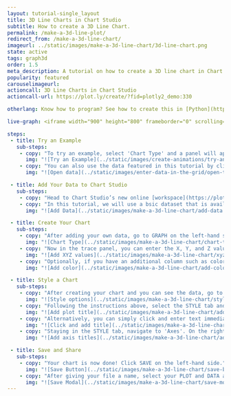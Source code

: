 ```yaml
---
layout: tutorial-single_layout
title: 3D Line Charts in Chart Studio
subtitle: How to create a 3D Line Chart.
permalink: /make-a-3d-line-plot/
redirect_from: /make-a-3d-line-chart/
imageurl: ../static/images/make-a-3d-line-chart/3d-line-chart.png
state: active
tags: graph3d
order: 1.5
meta_description: A tutorial on how to create a 3D line chart in Chart Studio.
popularity: featured
carouselimageurl:
actioncall: 3D Line Charts in Chart Studio
actioncall-url: https://plot.ly/create/?fid=plotly2_demo:330

otherlang: Know how to program? See how to create this in [Python](https://plot.ly/python/3d-line-plots/) or [R](https://plot.ly/r/3d-line-plots/).

live-graph: <iframe width="900" height="800" frameborder="0" scrolling="no" src="//plot.ly/~plotly2_demo/330.embed"></iframe>

steps:
 - title: Try an Example
   sub-steps:
    - copy: "To try an example, select 'Chart Type' and a panel will appear with chart type options. Once you locate the 3D line icon under the '3d'column, you can check out an example before adding your own data by clicking the little graph icon that will show what a sample chart looks like after adding data and playing with the style. You'll also see what labels and style attributes were selected for this specific chart, as well as the end result."
      img: "![Try an Example](../static/images/create-animations/try-an-example.png)"
    - copy: "You can also use the data featured in this tutorial by clicking on 'Open This Data in Chart Studio' on the left-hand side. It'll open in your workspace."
      img: "![Open data](../static/images/enter-data-in-the-grid/open-this-data.png)"

 - title: Add Your Data to Chart Studio
   sub-steps:
    - copy: "Head to Chart Studio’s new online [workspace](https://plot.ly/create) and add your data. You have the option of typing directly in the grid, uploading your file, or entering a URL of an online dataset. Chart Studio accepts .xls, .xlsx, or .csv files. For more information on how to enter your data, see [this](http://help.plot.ly/add-data-to-the-plotly-grid/) tutorial."
    - copy: "In this tutorial, we will use a bsic dataset that is available via [Chart Studio's dataset repo](https://raw.githubusercontent.com/plotly/datasets/master/3d-line1.csv). Simply copy the URL and then navigate back to the Chart Studio workspace. Now, click 'IMPORT', select the 'By URL' tab, and paste in the the URL."
      img: "![Add Data](../static/images/make-a-3d-line-chart/add-data.png)"

 - title: Create Your Chart
   sub-steps:
    - copy: "After adding your own data, go to GRAPH on the left-hand side, then 'Create'. Choose '3D Line' in the '3d' column."
      img: "![Chart Type](../static/images/make-a-3d-line-chart/chart-type.png)"
    - copy: "Now in the trace panel, you can enter the X, Y, and Z values via the dropdowns to create the plot."
      img: "![Add XYZ values](../static/images/make-a-3d-line-chart/xyz-values.png)"
    - copy: "Optionally, if you have an additional column such as color you can add it in the same trace panel, again via the dropdown."
      img: "![Add color](../static/images/make-a-3d-line-chart/add-color.png)"

 - title: Style a Chart
   sub-steps:
    - copy: "After creating your chart and you can see the data, go to STYLE on the left-hand-side. Here, you have multiple options for styling your plot. In this tutorial, we will just select two basic stylings. Namely, add a chart title and axis titles."
      img: "![Style options](../static/images/make-a-3d-line-chart/styling-options.png)"
    - copy: "Following the instructions above, select the STYLE tab and then 'Layout'. In the panel to the right select 'Titles and Fonts'. Now enter '3D Line Chart' in the available text box. Optionally, you can make this bold, italic, and change fonts. In addition, you can use latex or edit the text in HTML."
      img: "![Add plot title](../static/images/make-a-3d-line-chart/add-title.png)"
    - copy: "Alternatively, you can simply click and enter text immediately on the plot where the title would be located."
      img: "![Click and add title](../static/images/make-a-3d-line-chart/click-add-title.png)"
    - copy: "Staying in the STYLE tab, navigate to 'Axes'. On the right-hand side, select 'title', here you can edit each axis label in the same fashion as previously."
      img: "![Add axis titles](../static/images/make-a-3d-line-chart/add-axis-titles.png)"

 - title: Save and Share
   sub-steps:
    - copy: "Your chart is now done! Click SAVE on the left-hand side."
      img: "![Save Button](../static/images/make-a-3d-line-chart/save-button.png)"
    - copy: "After giving your file a name, select your PLOT and DATA as 'Public' or 'Private'. For more information on how sharing works, including the difference between private, public and secret sharing, visit [this](http://help.plot.ly/save-share-and-export-in-plotly/) page."
      img: "![Save Modal](../static/images/make-a-3d-line-chart/save-modal.png)"
---
```

